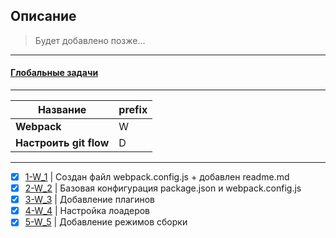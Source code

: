 ## Описание
> Будет добавлено позже...

***
#### [Глобальные задачи](requirements.md)
 ***
| Название  | prefix   |
|---|---|
|**Webpack**   | W  |
|**Настроить git flow**   |D   |

-------------------------------
 
 - [x] [1-W_1](tasks.md#1-w_1--создан-файл-webpackconfigjs--добавлен-readmemd)  | Создан файл webpack.config.js + добавлен readme.md
 - [x] [2-W_2](tasks.md#2-w_2--базовая-конфигурация-packagejson-и-webpackconfigjs) | Базовая конфигурация package.json и webpack.config.js
 - [x] [3-W_3](tasks.md#3-w_3--добавление-плагинов) | Добавление плагинов
 - [x] [4-W_4](tasks.md#4-w_4--настройка-лоадеров) | Настройка лоадеров
 - [x] [5-W_5](tasks.md#5-w_5--добавление-режимов-сборки) | Добавление режимов сборки
